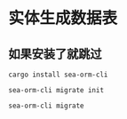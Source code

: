 # 实体生成数据表
## 如果安装了就跳过
`` cargo install sea-orm-cli ``

 ``sea-orm-cli migrate init ``

 ``sea-orm-cli migrate``